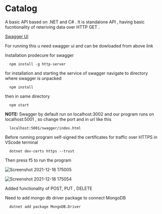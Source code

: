 # Catalog

A basic API based on .NET and C# . It is standalone API , having basic fucntionality of reteriving data over HTTP GET .



<a href = https://github.com/swagger-api/swagger-ui/releases> Swagger UI </a>

For running this u need swagger ui and can be dowloaded from above link

Installation prodecure for swagger 

```
  npm install -g http-server
```

for installation and starting the service of swagger navigate to directory where swagger is unpacked 

```
  npm install
```
then in same directory 

```
  npm start
```
<b> NOTE: </b>  Swagger by default run on localhost:3002 and our program runs on localhost:5001 , so change the port and in url like this

```
  localhost:5001/swagger/index.html
```

Before running program self-signed the certificates for traffic over HTTPS in VScode terminal 

```
  dotnet dev-certs https --trust
```
Then press f5 to run the program 

![Screenshot 2021-12-18 175005](https://user-images.githubusercontent.com/36817376/146640981-daca7242-8ad3-4cf6-a584-713cf155b1a5.png)





![Screenshot 2021-12-18 175054](https://user-images.githubusercontent.com/36817376/146640988-fc2cfba8-1cf2-4a7e-b84c-f05c7e8c250f.png)

Added functionality of POST, PUT , DELETE

Need to add mongo db driver package to connect MongoDB

```
  dotnet add package MongoDB.Driver

```

